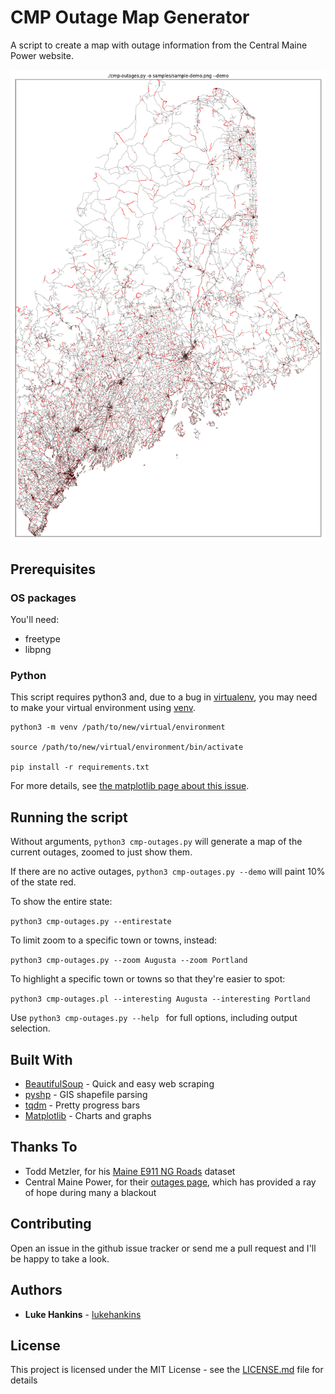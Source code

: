 # CMP Outage Map Generator

A script to create a map with outage information from the Central Maine Power website.

![Demo Mode output](samples/sample-demo.png)

## Prerequisites

### OS packages

You'll need:
* freetype
* libpng

### Python

This script requires python3 and, due to a bug in [virtualenv](https://github.com/pypa/virtualenv/issues/54), you may need to make your virtual environment using [venv](https://docs.python.org/3/library/venv.html).

```
python3 -m venv /path/to/new/virtual/environment

source /path/to/new/virtual/environment/bin/activate

pip install -r requirements.txt
```

For more details, see [the matplotlib page about this issue](http://matplotlib.org/faq/osx_framework.html#virtualenv).


## Running the script

Without arguments, ``python3 cmp-outages.py`` will generate a map of the current outages, zoomed to just show them.

If there are no active outages, ``python3 cmp-outages.py --demo`` will paint 10% of the state red.

To show the entire state:

``python3 cmp-outages.py --entirestate``

To limit zoom to a specific town or towns, instead: 

``python3 cmp-outages.py --zoom Augusta --zoom Portland``

To highlight a specific town or towns so that they're easier to spot:

``python3 cmp-outages.pl --interesting Augusta --interesting Portland``

Use ``python3 cmp-outages.py --help `` for full options, including output selection.

## Built With

* [BeautifulSoup](https://www.crummy.com/software/BeautifulSoup/bs4/doc/) - Quick and easy web scraping
* [pyshp](https://github.com/GeospatialPython/pyshp) - GIS shapefile parsing
* [tqdm](https://github.com/tqdm/tqdm) - Pretty progress bars
* [Matplotlib](http://matplotlib.org/index.html) - Charts and graphs

## Thanks To

* Todd Metzler, for his [Maine E911 NG Roads](https://geolibrary-maine.opendata.arcgis.com/datasets/9427831815c34f9294959c673342e1c2_1) dataset
* Central Maine Power, for their [outages page](http://www.cmpco.com/outages/outageinformation.html), which has provided a ray of hope during many a blackout

## Contributing

Open an issue in the github issue tracker or send me a pull request and I'll be happy to take a look.

## Authors

* **Luke Hankins** - [lukehankins](https://github.com/lukehankins)

## License

This project is licensed under the MIT License - see the [LICENSE.md](LICENSE.md) file for details

